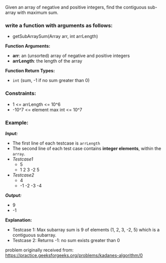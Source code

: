 Given an array of negative and positive integers, find the contiguous sub-array with maximum sum.

### **write a function with arguments as follows:**
- getSubArraySum(Array arr, int arrLength)

**Function Arguments:**
- **arr**: an (unsorted) array of negative and positive integers
- **arrLength**: the length of the array

**Function Return Types:**
- `int` (sum, -1 if no sum greater than 0)

### **Constraints:**
- 1 <= arrLength <= 10^6
- -10^7 <= element max int <= 10^7

### **Example:**
***Input:***
- The first line of each testcase is `arrLength`
- The second line of each test case contains **integer elements**, within the `array`.
- *Testcase1*
  - 5
  - 1 2 3 -2 5
- *Testcase2*
  - 4
  - -1 -2 -3 -4

***Output:***
- 9
- -1

**Explanation:**
- Testcase 1: Max subarray sum is 9 of elements (1, 2, 3, -2, 5) which is a contiguous subarray.
- Testcase 2: Returns -1: no sum exists greater than 0

problem originally received from: https://practice.geeksforgeeks.org/problems/kadanes-algorithm/0